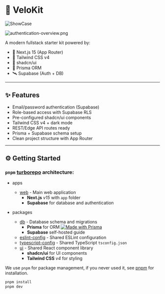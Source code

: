 # 🚀 VeloKit

![ShowCase](https://ik.imagekit.io/1winv85cn8g/VeloKit/showcase.png?updatedAt=1749315265176)

![authentication-overview.png](https://nextjs.org/_next/image?url=https%3A%2F%2Fh8DxKfmAPhn8O0p3.public.blob.vercel-storage.com%2Fdocs%2Fdark%2Fauthentication-overview.png&w=3840&q=75)

A modern fullstack starter kit powered by:

- 🧱 Next.js 15 (App Router)
- 🎨 Tailwind CSS v4
- 🧩 shadcn/ui
- 🧬 Prisma ORM
- 🛰️ Supabase (Auth + DB)

---

## ✨ Features

- Email/password authentication (Supabase)
- Role-based access with Supabase RLS
- Pre-configured shadcn/ui components
- Tailwind CSS v4 + dark mode
- REST/Edge API routes ready
- Prisma + Supabase schema setup
- Clean project structure with App Router

---

## ⚙️ Getting Started

### `pnpm` [turborepo](https://turborepo.org/) architecture:

- apps
    - [web](apps/web) - Main web application
      - **Next.js** _v15_ with `app` folder
      - **Supabase** for database and authentication

- packages
    - [db](packages/db) - Database schema and migrations
      - **Prisma** for ORM [![Made with Prisma](https://made-with.prisma.io/dark.svg)](https://prisma.io)
      - **Supabase** self-hosted guide
    - [eslint-config](packages/eslint-config) - Shared ESLint configuration
    - [typescript-config](packages/typescript-config) - Shared TypeScript `tsconfig.json`
    - [ui](packages/ui) - Shared React component library
      - **shadcn/ui** for UI components
      - **Tailwind CSS** _v4_ for styling

We use `pnpm` for package management, if you never used it, see [pnpm](https://pnpm.io/installation) for installation.

```bash
pnpm install
pnpm dev
```
